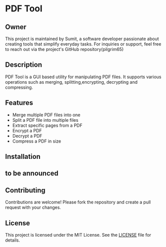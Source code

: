 # PDF Tool
## Owner

This project is maintained by Sumit, a software developer passionate about creating tools that simplify everyday tasks. For inquiries or support, feel free to reach out via the project's GitHub repository(pilgrim65)

## Description
PDF Tool is a GUI based utility for manipulating PDF files. It supports various operations such as merging, splitting,encrypting, decrypting and compressing.

## Features
- Merge multiple PDF files into one
- Split a PDF file into multiple files
- Extract specific pages from a PDF
- Encrypt a PDF
- Decrypt a PDF
- Compress a PDF in size 

## Installation
## to be announced


## Contributing

Contributions are welcome! Please fork the repository and create a pull request with your changes.

## License

This project is licensed under the MIT License. See the [LICENSE](LICENSE) file for details.
```

